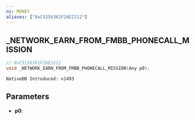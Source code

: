 ```yaml
---
ns: MONEY
aliases: ["0xC5156361F26E2212"]
---
```

## _NETWORK_EARN_FROM_FMBB_PHONECALL_MISSION

```c
// 0xC5156361F26E2212
void _NETWORK_EARN_FROM_FMBB_PHONECALL_MISSION(Any p0);
```

```
NativeDB Introduced: v1493
```

## Parameters
* **p0**:
